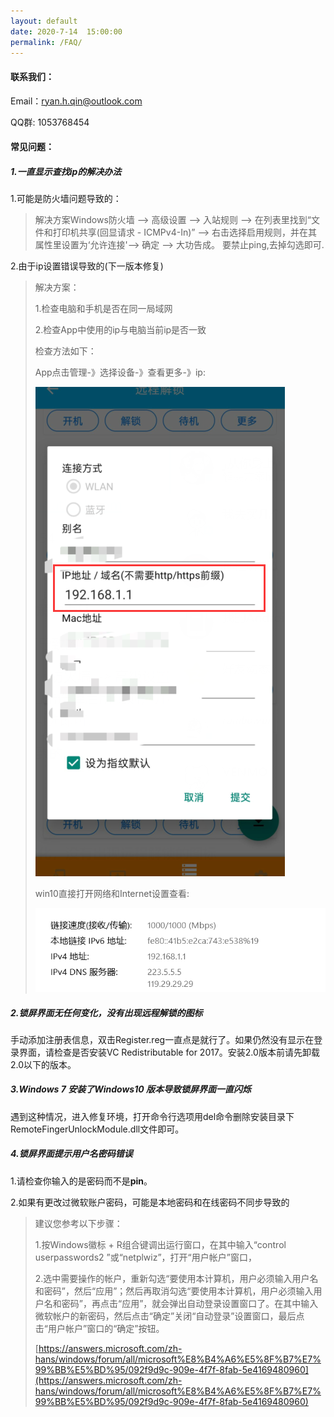 ```yaml
---
layout: default
date: 2020-7-14  15:00:00
permalink: /FAQ/
---
```




#### 联系我们：

Email：ryan.h.qin@outlook.com

QQ群:      1053768454

#### 常见问题：

##### 1.一直显示查找ip的解决办法

1.可能是防火墙问题导致的：

>  解决方案Windows防火墙 --> 高级设置 --> 入站规则 --> 在列表里找到“文件和打印机共享(回显请求 - ICMPv4-In)” --> 右击选择启用规则，并在其属性里设置为‘允许连接'--> 确定 --> 大功告成。
> 要禁止ping,去掉勾选即可.

2.由于ip设置错误导致的(下一版本修复)

>解决方案：
>
>1.检查电脑和手机是否在同一局域网
>
>2.检查App中使用的ip与电脑当前ip是否一致
>
>检查方法如下：
>
>App点击管理-》选择设备-》查看更多-》ip:
>
>![Appip](assets/img/FAQ/image-20200816170902707.png)
>
>win10直接打开网络和Internet设置查看:
>
>![电脑ip](assets/img/FAQ/image-20200816171118185.png)



##### 2.锁屏界面无任何变化，没有出现远程解锁的图标

手动添加注册表信息，双击Register.reg一直点是就行了。如果仍然没有显示在登录界面，请检查是否安装VC Redistributable for 2017。安装2.0版本前请先卸载2.0以下的版本。

##### 3.Windows 7 安装了Windows10 版本导致锁屏界面一直闪烁

遇到这种情况，进入修复环境，打开命令行选项用del命令删除安装目录下RemoteFingerUnlockModule.dll文件即可。

##### 4.锁屏界面提示用户名密码错误

1.请检查你输入的是密码而不是**pin**。

2.如果有更改过微软账户密码，可能是本地密码和在线密码不同步导致的

> 建议您参考以下步骤：
>
> 1.按Windows徽标 + R组合键调出运行窗口，在其中输入“control userpasswords2 ”或“netplwiz”，打开“用户帐户”窗口，
>
> 2.选中需要操作的帐户，重新勾选“要使用本计算机，用户必须输入用户名和密码”，然后“应用”；然后再取消勾选“要使用本计算机，用户必须输入用户名和密码”，再点击“应用”，就会弹出自动登录设置窗口了。在其中输入微软帐户的新密码，然后点击“确定”关闭“自动登录”设置窗口，最后点击“用户帐户”窗口的“确定”按钮。
>
> [https://answers.microsoft.com/zh-hans/windows/forum/all/microsoft%E8%B4%A6%E5%8F%B7%E7%99%BB%E5%BD%95/092f9d9c-909e-4f7f-8fab-5e4169480960](https://answers.microsoft.com/zh-hans/windows/forum/all/microsoft%E8%B4%A6%E5%8F%B7%E7%99%BB%E5%BD%95/092f9d9c-909e-4f7f-8fab-5e4169480960)
